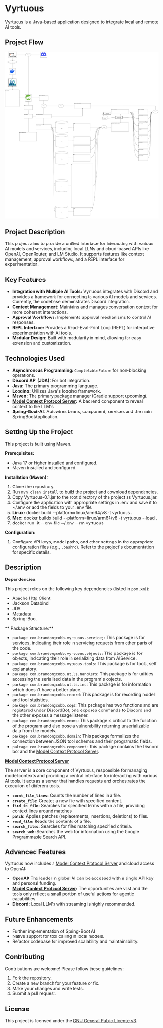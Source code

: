# Vyrtuous

Vyrtuous is a Java-based application designed to integrate local and remote AI tools.

## Project Flow
![jVyrtuous](pictures/jVyrtuous.svg)
## Project Description

This project aims to provide a unified interface for interacting with various AI models and services, including local LLMs and cloud-based APIs like OpenAI, OpenRouter, and LM Studio. It supports features like context management, approval workflows, and a REPL interface for experimentation.

## Key Features

*   **Integration with Multiple AI Tools:** Vyrtuous integrates with Discord and provides a framework for connecting to various AI models and services. Currently, the codebase demonstrates Discord integration. 
*   **Context Management:** Maintains and manages conversation context for more coherent interactions.
*   **Approval Workflows:** Implements approval mechanisms to control AI responses.
*   **REPL Interface:** Provides a Read-Eval-Print Loop (REPL) for interactive experimentation with AI tools.
*   **Modular Design:** Built with modularity in mind, allowing for easy extension and customization.

## Technologies Used

*   **Asynchronous Programming:** `CompletableFuture` for non-blocking operations.
*   **Discord API (JDA):** For bot integration.
*   **Java:** The primary programming language.
*   **Logging:** Utilizes Java's logging framework.
*   **Maven:** The primary package manager (Gradle support upcoming).
*   **[Model Context Protocol Server](https://modelcontextprotocol.io/introduction):** A backend component to reveal context to the LLM's. 
*   **Spring-Boot-AI:** Autowires beans, component, services and the main SpringBootApplication.

## Setting Up the Project

This project is built using Maven.

**Prerequisites:**

*   Java 17 or higher installed and configured.
*   Maven installed and configured.

**Installation (Maven):**


1.  Clone the repository.
2.  Run `mvn clean install` to build the project and download dependencies.
3.  Copy Vyrtuous-0.1.jar to the root directory of the project as Vyrtuous.jar.
4.  Configure the application with appropriate settings in .env and save it to ~/.env or add the fields to your .env file.
5. **Linux:** docker build --platform=linux/arm64/v8 -t vyrtuous .
5. **Mac:** docker buildx build --platform=linux/arm64/v8 -t vyrtuous --load .
6. docker run -it --env-file ~/.env --rm vyrtuous

**Configuration:**

1.  Configure API keys, model paths, and other settings in the appropriate configuration files (e.g., `.bashrc`). Refer to the project's documentation for specific details.

## Description 
**Dependencies:**

This project relies on the following key dependencies (listed in `pom.xml`):

*   Apache Http Client
*   Jackson Databind
*   JDA
*   [Metadata](https://github.com/brandongrahamcobb/Metadata)
*   Spring-Boot

** Package Structure:**

*   `package com.brandongcobb.vyrtuous.service;`:  This package is for services, indicating their role in servicing requests from other parts of the code.
*   `package com.brandongcobb.vyrtuous.objects`:  This package is for objects, indicating their role in serializing data from AIService.
*   `package com.brandongcobb.vytuous.tools`: This package is for tools, self explanatory.
*   `package com.brandongcobb.utils.handlers`: This package is for utilities accessing the serialized data in the program's objects.
*   `package com.brandongcobb.utils.inc`: This package is for information which doesn't have a better place.
*   `package com.brandongcobb.record`: This package is for recording model and tool statistics.
*   `package com.brandongcobb.cogs`: This package has two functions and are registered under DiscordBot; one exposes commands to Discord and the other exposes a message listener.
*   `package com.brandongcobb.enums`: This package is critical to the function of the program and also pose a vulnerability returning unserializable data from the models.
*   `package com.brandongcobb.domain`: This package formalizes the connection between JSON tool schemas and their programatic fields.
*   `pakcage com.brandongcobb.component`: This package contains the Discord bot and the [Model Context Protocol Server](https://modelcontextprotocol.io/introduction).

**[Model Context Protocol Server](https://modelcontextprotocol.io/introduction)**

The server is a core component of Vyrtuous, responsible for managing model contexts and providing a central interface for interacting with various AI tools.
It acts as a server that handles requests and orchestrates the execution of different tools.

*   **`count_file_lines`:**  Counts the number of lines in a file.
*   **`create_file`:** Creates a new file with specified content.
*   **`find_in_file`:** Searches for specified terms within a file, providing context lines around matches.
*   **`patch`:** Applies patches (replacements, insertions, deletions) to files.
*   **`read_file`:** Reads the contents of a file.
*   **`search_files`:** Searches for files matching specified criteria.
*   **`search_web`:**  Searches the web for information using the Google Programmable Search API.

## Advanced Features

Vyrtuous now includes a [Model Context Protocol Server](https://modelcontextprotocol.io/introduction) and cloud access to OpenAI:

*   **OpenAI:** The leader in global AI can be accessed with a single API key and personal funding.
*   **[Model Context Protocol Server](https://modelcontextprotocol.io/introduction):** The opportunities are vast and the tools only reflect a small portion of useful actions for agentic capabilities. 
*   **Discord:** Local LLM's with streaming is highly recommended.

## Future Enhancements

*   Further implementation of Spring-Boot AI
*   Native support for tool calling in local models.
*   Refactor codebase for improved scalability and maintainability.

## Contributing

Contributions are welcome! Please follow these guidelines:

1.  Fork the repository.
2.  Create a new branch for your feature or fix.
3.  Make your changes and write tests.
4.  Submit a pull request.

## License

This project is licensed under the [GNU General Public License v3](https://www.gnu.org/licenses/gpl-3.0).
